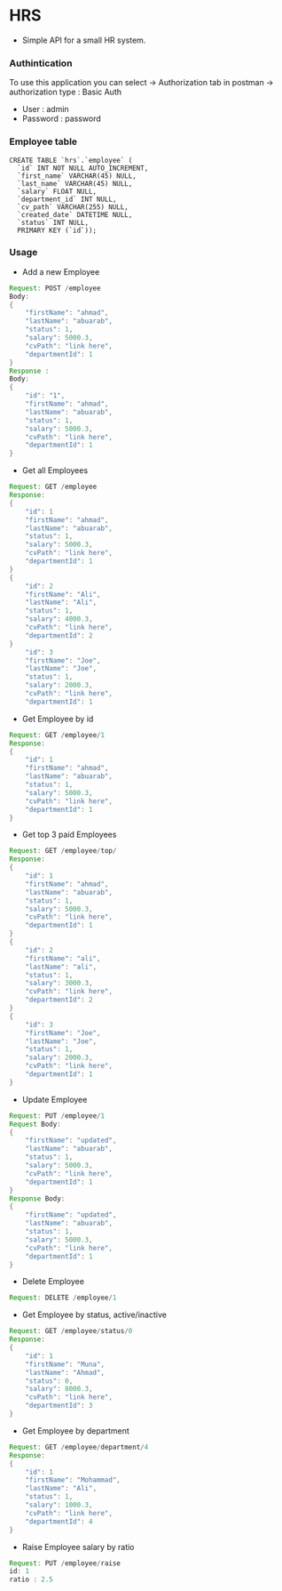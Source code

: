 # HRS
* Simple API for a small HR system.

### Authintication

To use this application you can select -> Authorization tab in postman 
-> authorization type : Basic Auth 
* User : admin
* Password : password

### Employee table
```mysql
CREATE TABLE `hrs`.`employee` (
  `id` INT NOT NULL AUTO_INCREMENT,
  `first_name` VARCHAR(45) NULL,
  `last_name` VARCHAR(45) NULL,
  `salary` FLOAT NULL,
  `department_id` INT NULL,
  `cv_path` VARCHAR(255) NULL,
  `created_date` DATETIME NULL,
  `status` INT NULL,
  PRIMARY KEY (`id`));
```
### Usage
*  Add a new Employee
```java
Request: POST /employee
Body:
{	
    "firstName": "ahmad",
    "lastName": "abuarab",
    "status": 1,
    "salary": 5000.3,
    "cvPath": "link here",
    "departmentId": 1
}
Response : 
Body:
{	
    "id": "1",
    "firstName": "ahmad",
    "lastName": "abuarab",
    "status": 1,
    "salary": 5000.3,
    "cvPath": "link here",
    "departmentId": 1
}
```
*  Get all Employees
```java
Request: GET /employee
Response:
{	
    "id": 1
    "firstName": "ahmad",
    "lastName": "abuarab",
    "status": 1,
    "salary": 5000.3,
    "cvPath": "link here",
    "departmentId": 1
}
{	
    "id": 2
    "firstName": "Ali",
    "lastName": "Ali",
    "status": 1,
    "salary": 4000.3,
    "cvPath": "link here",
    "departmentId": 2
}
    "id": 3
    "firstName": "Joe",
    "lastName": "Joe",
    "status": 1,
    "salary": 2000.3,
    "cvPath": "link here",
    "departmentId": 1
```

*  Get Employee by id
```java
Request: GET /employee/1
Response:
{	
    "id": 1
    "firstName": "ahmad",
    "lastName": "abuarab",
    "status": 1,
    "salary": 5000.3,
    "cvPath": "link here",
    "departmentId": 1
}
```

*  Get top 3 paid Employees
```java
Request: GET /employee/top/
Response:
{	
    "id": 1
    "firstName": "ahmad",
    "lastName": "abuarab",
    "status": 1,
    "salary": 5000.3,
    "cvPath": "link here",
    "departmentId": 1
}
{	
    "id": 2
    "firstName": "ali",
    "lastName": "ali",
    "status": 1,
    "salary": 3000.3,
    "cvPath": "link here",
    "departmentId": 2
}
{	
    "id": 3
    "firstName": "Joe",
    "lastName": "Joe",
    "status": 1,
    "salary": 2000.3,
    "cvPath": "link here",
    "departmentId": 1
}
```

*  Update Employee
```java
Request: PUT /employee/1
Request Body:
{	
    "firstName": "updated",
    "lastName": "abuarab",
    "status": 1,
    "salary": 5000.3,
    "cvPath": "link here",
    "departmentId": 1
}
Response Body:
{	
    "firstName": "updated",
    "lastName": "abuarab",
    "status": 1,
    "salary": 5000.3,
    "cvPath": "link here",
    "departmentId": 1
}
```

*  Delete Employee
```java
Request: DELETE /employee/1

```

*  Get Employee by status, active/inactive
```java
Request: GET /employee/status/0
Response:
{	
    "id": 1
    "firstName": "Muna",
    "lastName": "Ahmad",
    "status": 0,
    "salary": 8000.3,
    "cvPath": "link here",
    "departmentId": 3
}
```

*  Get Employee by department
```java
Request: GET /employee/department/4
Response:
{	
    "id": 1
    "firstName": "Mohammad",
    "lastName": "Ali",
    "status": 1,
    "salary": 1000.3,
    "cvPath": "link here",
    "departmentId": 4
}
```

*  Raise Employee salary by ratio
```java
Request: PUT /employee/raise
id: 1
ratio : 2.5
```


